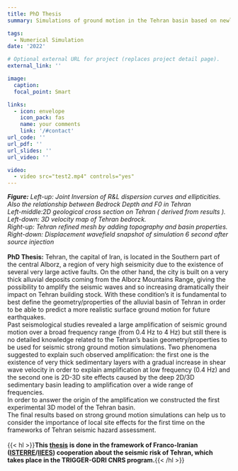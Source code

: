 ```yaml
---
title: PhD Thesis
summary: Simulations of ground motion in the Tehran basin based on newly developed 3D velocity model

tags:
  - Numerical Simulation
date: '2022'

# Optional external URL for project (replaces project detail page).
external_link: ''

image:
  caption: 
  focal_point: Smart

links:
  - icon: envelope
    icon_pack: fas
    name: your comments
    link: '/#contact'
url_code: ''
url_pdf: ''
url_slides: ''
url_video: ''

video: 
  - video src="test2.mp4" controls="yes"
---
```

**_Figure:_**  _Left-up: Joint Inversion of R&L dispersion curves and ellipticities. Also the relationship between Bedrock Depth and F0 in Tehran_<br />
_Left-middle:2D geological cross section on Tehran ( derived from results ). Left-down: 3D velocity map of Tehran bedrock._<br />
_Right-up: Tehran refined mesh by adding topography and basin properties. Right-down: Displacement wavefield snapshot of simulation 6 second after source injection_<br />
<br />
**PhD Thesis:**  Tehran, the capital of Iran, is located in the Southern part of the central Alborz, a region of very high seismicity due to the existence of several very large active faults. On the other hand, the city is built on a very thick alluvial deposits coming from the Alborz Mountains Range, giving the possibility to amplify the seismic waves and so increasing dramatically their impact on Tehran building stock. With these condition’s it is fundamental to best define the geometry/properties of the alluvial basin of Tehran in order to be able to predict a more realistic surface ground motion for future earthquakes.<br />
Past seismological studies revealed a large amplification of seismic ground motion over a broad frequency range (from 0.4 Hz to 4 Hz) but still there is no detailed knowledge related to the Tehran’s basin geometry/properties to be used for seismic strong ground motion simulations. Two phenomena suggested to explain such observed amplification: the first one is the existence of very thick sedimentary layers with a gradual increase in shear wave velocity in order to explain amplification at low frequency (0.4 Hz) and the second one is 2D-3D site effects caused by the deep 2D/3D sedimentary basin leading to amplification over a wide range of frequencies.<br />
In order to answer the origin of the amplification we constructed the first experimental 3D model of the Tehran basin.<br />
The final results based on strong ground motion simulations can help us to consider the importance of local site effects for the first time on the frameworks of Tehran seismic hazard assessment.<br />
<br />
{{< hl >}}**This [thesis](https://www.theses.fr/s212521) is done in the framework of Franco-Iranian ([ISTERRE](https://www.isterre.fr)/[IIEES](https://www.iiees.ac.ir/en/)) cooperation about the seismic risk of Tehran, which takes place in the TRIGGER-GDRI CNRS program.**{{< /hl >}}<br />